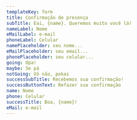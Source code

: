 ```yaml
---
templateKey: form
title: Confirmação de presença
subTitle: Eai, {name}. Queremos muito você lá!
nameLabel: Nome
eMailLabel: e-mail
phoneLabel: Celular
namePlaceholder: seu nome...
eMailPlaceholder: seu email...
phonePlaceholder: seu celular...
going: Opa!
maybe: Se pá
notGoing: Vô não, pokas
successSubTitle: Recebemos sua confirmação!
successButtonText: Refazer sua confirmação
name: Nome
phone: Celular
successTitle: Boa, {name}!
eMail: e-mail
---
```

